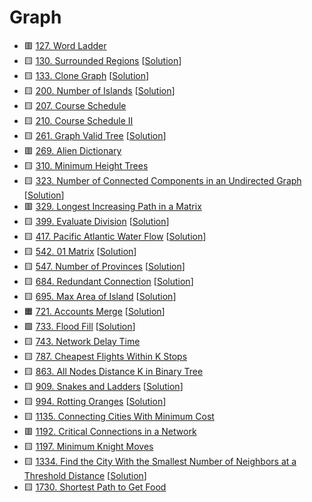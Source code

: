 # Graph

- 🟥 [127. Word Ladder](https://leetcode.com/problems/word-ladder/)
- 🟨 [130. Surrounded Regions](https://leetcode.com/problems/surrounded-regions/) [[Solution](./130.surrounded-regions.md)]
- 🟨 [133. Clone Graph](https://leetcode.com/problems/clone-graph/) [[Solution](./133.clone-graph.md)]
- 🟨 [200. Number of Islands](https://leetcode.com/problems/number-of-islands/) [[Solution](./200.number-of-islands.md)]
- 🟨 [207. Course Schedule](https://leetcode.com/problems/course-schedule/)
- 🟨 [210. Course Schedule II](https://leetcode.com/problems/course-schedule-ii/)
- 🟨 [261. Graph Valid Tree](https://leetcode.com/problems/graph-valid-tree/) [[Solution](./261.graph-valid-tree.md)]
- 🟥 [269. Alien Dictionary](https://leetcode.com/problems/alien-dictionary/)
- 🟨 [310. Minimum Height Trees](https://leetcode.com/problems/minimum-height-trees/)
- 🟨 [323. Number of Connected Components in an Undirected Graph](https://leetcode.com/problems/number-of-connected-components-in-an-undirected-graph/) [[Solution](./323.number-of-connected-components-in-an-undirected-graph.md)]
- 🟥 [329. Longest Increasing Path in a Matrix](https://leetcode.com/problems/longest-increasing-path-in-a-matrix/)
- 🟨 [399. Evaluate Division](https://leetcode.com/problems/evaluate-division/) [[Solution](./399.evaluate-division.md)]
- 🟨 [417. Pacific Atlantic Water Flow](https://leetcode.com/problems/pacific-atlantic-water-flow/) [[Solution](./417.pacific-atlantic-water-flow.md)]
- 🟨 [542. 01 Matrix](https://leetcode.com/problems/01-matrix/) [[Solution](./542.01-matrix.md)]
- 🟨 [547. Number of Provinces](https://leetcode.com/problems/number-of-provinces/) [[Solution](./547.number-of-provinces.md)]
- 🟨 [684. Redundant Connection](https://leetcode.com/problems/redundant-connection/) [[Solution](./684.redundant-connection.md)]
- 🟨 [695. Max Area of Island](https://leetcode.com/problems/max-area-of-island/) [[Solution](./695.max-area-of-island.md)]
- 🟧 [721. Accounts Merge](https://leetcode.com/problems/accounts-merge/) [[Solution](./721.accounts-merge.md)]
- 🟩 [733. Flood Fill](https://leetcode.com/problems/flood-fill/) [[Solution](./733.flood-fill.md)]
- 🟨 [743. Network Delay Time](https://leetcode.com/problems/network-delay-time/)
- 🟨 [787. Cheapest Flights Within K Stops](https://leetcode.com/problems/cheapest-flights-within-k-stops/)
- 🟨 [863. All Nodes Distance K in Binary Tree](https://leetcode.com/problems/all-nodes-distance-k-in-binary-tree/)
- 🟨 [909. Snakes and Ladders](https://leetcode.com/problems/snakes-and-ladders/) [[Solution](./909.snakes-and-ladders.md)]
- 🟨 [994. Rotting Oranges](https://leetcode.com/problems/rotting-oranges/) [[Solution](./994.rotting-oranges.md)]
- 🟨 [1135. Connecting Cities With Minimum Cost](https://leetcode.com/problems/connecting-cities-with-minimum-cost/)
- 🟥 [1192. Critical Connections in a Network](https://leetcode.com/problems/critical-connections-in-a-network/)
- 🟨 [1197. Minimum Knight Moves](https://leetcode.com/problems/minimum-knight-moves/)
- 🟨 [1334. Find the City With the Smallest Number of Neighbors at a Threshold Distance](https://leetcode.com/problems/find-the-city-with-the-smallest-number-of-neighbors-at-a-threshold-distance/) [[Solution](./1334.find-the-city-with-the-smallest-number-of-neighbors-at-a-threshold-distance.md)]
- 🟨 [1730. Shortest Path to Get Food](https://leetcode.com/problems/shortest-path-to-get-food/)
